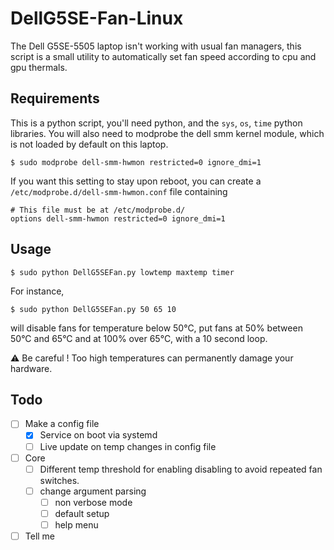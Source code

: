 # DellG5SE-Fan-Linux
The Dell G5SE-5505 laptop isn't working with usual fan managers, this script is a small utility to automatically set fan speed according to cpu and gpu thermals.
## Requirements
This is a python script, you'll need python, and the `sys`, `os`, `time` python libraries.
You will also need to modprobe the dell smm kernel module, which is not loaded by default on this laptop.
```shell
$ sudo modprobe dell-smm-hwmon restricted=0 ignore_dmi=1
```
If you want this setting to stay upon reboot, you can create a `/etc/modprobe.d/dell-smm-hwmon.conf` file containing
```shell
# This file must be at /etc/modprobe.d/
options dell-smm-hwmon restricted=0 ignore_dmi=1
```
## Usage
```shell
$ sudo python DellG5SEFan.py lowtemp maxtemp timer
```
For instance, 
```shell
$ sudo python DellG5SEFan.py 50 65 10
```
will disable fans for temperature below 50°C, put fans at 50% between 50°C and 65°C and at 100% over 65°C, with a 10 second loop.

:warning: Be careful ! Too high temperatures can permanently damage your hardware.

## Todo
- [ ] Make a config file
  - [x] Service on boot via systemd
  - [ ] Live update on temp changes in config file
- [ ] Core 
  - [ ] Different temp threshold for enabling disabling to avoid repeated fan switches.
  - [ ] change argument parsing
    - [ ] non verbose mode
    - [ ] default setup
    - [ ] help menu
- [ ] Tell me 
